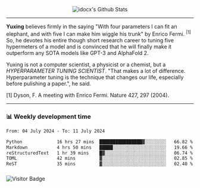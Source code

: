 <div align="center">
    <img align="center" src="https://github-readme-stats.vercel.app/api?username=idocx&show_icons=true&count_private=true&hide_border=true" alt="idocx's Github Stats"></img>
</div>

---

**Yuxing** believes firmly in the saying "With four parameters I can fit an elephant, and with five I can make him wiggle his trunk" by Enrico Fermi. <sup>[1]</sup> So, he devotes his entire though short research career to tuning five hypermeters of a model and is convinced that he will finally make it outperform any SOTA models like GPT-3 and AlphaFold 2.

Yuxing is not a computer scientist, a physicist or a chemist, but a *HYPERPARAMETER TUNING SCIENTIST*. "That makes a lot of difference. Hyperparameter tuning is the technique that changes our life, especially before pulishing a paper.", he said.

[1] Dyson, F. A meeting with Enrico Fermi. Nature 427, 297 (2004).


---

### 📊 Weekly development time
<!--START_SECTION:waka-->

```txt
From: 04 July 2024 - To: 11 July 2024

Python             16 hrs 27 mins  ████████████████▓░░░░░░░░   66.82 %
Markdown           4 hrs 50 mins   █████░░░░░░░░░░░░░░░░░░░░   19.66 %
reStructuredText   1 hr 39 mins    █▓░░░░░░░░░░░░░░░░░░░░░░░   06.74 %
TOML               42 mins         ▓░░░░░░░░░░░░░░░░░░░░░░░░   02.85 %
ReST               35 mins         ▓░░░░░░░░░░░░░░░░░░░░░░░░   02.40 %
```

<!--END_SECTION:waka-->

### 

![Visitor Badge](https://visitor-badge.laobi.icu/badge?page_id=idocx.idocx)
